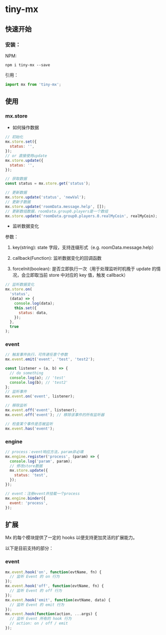# tiny-mx

## 快速开始

### 安装：

NPM:

```shell
npm i tiny-mx --save
```

引用：

```javascript
import mx from 'tiny-mx';
```

## 使用

### mx.store

- 如何操作数据

```javascript
// 初始化
mx.store.set({
  status: '',
});
// or 直接使用update
mx.store.update({
  status: '',
});

// 获取数据
const status = mx.store.get('status');

// 更新数据
mx.store.update('status', 'newVal');
// 更新子数据
mx.store.update('roomData.message.help', []);
// 更新数组数据，roomData.group0.players是一个数组
mx.store.update('roomData.group0.players.0.realMyCoin', realMyCoin);
```

- 监听数据变化

参数：

1. key(string): state 字段，支持连缀形式（e.g. roomData.message.help）

2. callback(Function): 监听数据变化的回调函数

3. forceInit(boolean): 是否立即执行一次（用于处理监听时机晚于 update 的情况，会立即取当前 store 中对应的 key 值，触发 callback）

```javascript
// 监听数据变化
mx.store.on(
  'status',
  (data) => {
    console.log(data);
    this.set({
      status: data,
    });
  },
  true
);
```

### event

```javascript
// 触发事件执行，可传递任意个参数
mx.event.emit('event', 'test', 'test2');

const listener = (a, b) => {
  // do something
  console.log(a); // 'test'
  console.log(b); // 'test2'
};
// 监听事件
mx.event.on('event', listener);

// 移除监听
mx.event.off('event', listener);
mx.event.off('event'); // 移除该事件的所有监听器

// 检查某个事件是否被监听
mx.event.has('event');
```

### engine

```javascript
// process：event响应方法，param非必填
mx.engine.register('process', (param) => {
  console.log('param', param);
  // 修改store数据
  mx.store.update({
    status: 'test',
  });
});

// event：注册event并挂载一个process
mx.engine.binder({
  event: 'process',
});
```

## 扩展

Mx 的每个模块提供了一定的 hooks 以便支持更加灵活的扩展能力。

以下是目前支持的部分：

### event

```javascript
mx.event.hook('on', function(evtName, fn) {
  // 监听 Event 的 on 行为
});
mx.event.hook('off', function(evtName, fn) {
  // 监听 Event 的 off 行为
});
mx.event.hook('emit', function(evtName, data) {
  // 监听 Event 的 emit 行为
});
mx.event.hook(function(action, ...args) {
  // 监听 Event 所有的 hook 行为
  // action: on / off / emit
});
```

